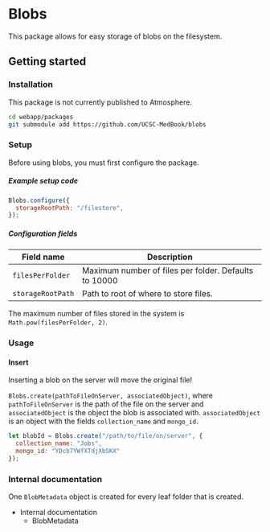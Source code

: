 # Blobs

This package allows for easy storage of blobs on the filesystem.

## Getting started

### Installation

This package is not currently published to Atmosphere.

```sh
cd webapp/packages
git submodule add https://github.com/UCSC-MedBook/blobs
```

### Setup

Before using blobs, you must first configure the package.

##### Example setup code

```js
Blobs.configure({
  storageRootPath: "/filestore",
});
```

##### Configuration fields

| Field name               | Description |
|--------------------------|-------------|
| `filesPerFolder`         | Maximum number of files per folder. Defaults to 10000 |
| `storageRootPath`        | Path to root of where to store files. |

The maximum number of files stored in the system is `Math.pow(filesPerFolder, 2)`.

### Usage

#### Insert

Inserting a blob on the server will move the original file!

`Blobs.create(pathToFileOnServer, associatedObject)`, where `pathToFileOnServer` is the path of the file on the server and `associatedObject` is the object the blob is associated with. `associatedObject` is an object with the fields `collection_name` and `mongo_id`.

```js
let blobId = Blobs.create("/path/to/file/on/server", {
  collection_name: "Jobs",
  mongo_id: "YDcb7YWfXTdjXbSKX"
});
```

### Internal documentation

One `BlobMetadata` object is created for every leaf folder that is created.

- Internal documentation
  - BlobMetadata
